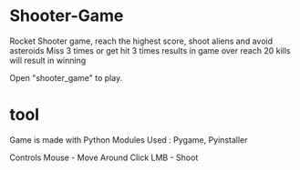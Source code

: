# Shooter-Game

Rocket Shooter game, reach the highest score, shoot aliens and avoid asteroids
Miss 3 times or get hit 3 times results in game over
reach 20 kills will result in winning

Open "shooter_game" to play.

# tool
Game is made with Python
Modules Used : Pygame, Pyinstaller

Controls
Mouse - Move Around
Click LMB - Shoot

